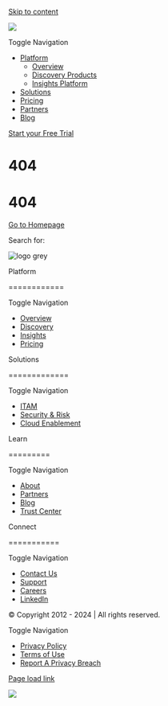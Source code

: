 [Skip to content](#content)

[![](https://b64corpwebuseast.blob.core.windows.net/www/wp-content/uploads/2023/09/Wordmark-Light-e1708024769545.png)](https://block64.com/)

Toggle Navigation

* [Platform](https://block64.com/platform/)
    * [Overview](https://block64.com/platform/)
    * [Discovery Products](https://block64.com/platform/discovery/)
    * [Insights Platform](https://block64.com/platform/insights/)
* [Solutions](https://block64.com/solutions/)
* [Pricing](https://block64.com/pricing/)
* [Partners](https://block64.com/partners/)
* [Blog](https://block64.com/blog/)

[Start your Free Trial](https://block64.com/free-trial/)

404
===

404
===

[Go to Homepage](https://block64.com/)

Search for: 

![](https://staging.block64.com/wp-content/uploads/2023/10/logo-grey.png "logo grey")

Platform


============

Toggle Navigation

* [Overview](https://block64.com/platform/)
* [Discovery](https://block64.com/platform/discovery/)
* [Insights](https://block64.com/platform/insights/)
* [Pricing](https://block64.com/pricing/)

Solutions


=============

Toggle Navigation

* [ITAM](https://block64.com/solutions/#itam)
* [Security & Risk](https://block64.com/solutions/#security-risk)
* [Cloud Enablement](https://block64.com/solutions/#cloud-migration-optimization)

Learn


=========

Toggle Navigation

* [About](https://block64.com/about/)
* [Partners](https://block64.com/partners/)
* [Blog](https://block64.com/blog/)
* [Trust Center](https://trust.block64.com/)

Connect


===========

Toggle Navigation

* [Contact Us](https://block64.com/about/#Contactform)
* [Support](https://block64.zendesk.com/hc/en-us)
* [Careers](https://block64.bamboohr.com/careers)
* [LinkedIn](https://www.linkedin.com/company/block-64)

© Copyright 2012 - 2024 | All rights reserved.

Toggle Navigation

* [Privacy Policy](https://block64.com/about/privacy-policy/)
* [Terms of Use](https://block64.com/about/terms-of-use/)
* [Report A Privacy Breach](https://block64.com/report-a-privacy-breach/)

[Page load link](#)

![](https://px.ads.linkedin.com/collect/?pid=5830850&fmt=gif)